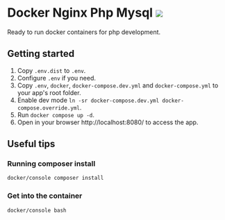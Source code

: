 # Docker Nginx Php Mysql ![](https://api.travis-ci.org/rm-yakovenko/docker-nginx-php-mysql.svg?branch=master)

Ready to run docker containers for php development.

## Getting started

1. Copy `.env.dist` to `.env`.
1. Configure `.env` if you need.
1. Copy `.env`, `docker`, `docker-compose.dev.yml` and `docker-compose.yml` to your app's root folder.
1. Enable dev mode `ln -sr docker-compose.dev.yml docker-compose.override.yml`.
1. Run `docker compose up -d`.
1. Open in your browser http://localhost:8080/ to access the app.

## Useful tips

### Running composer install

```sh
docker/console composer install
```

### Get into the container

```sh
docker/console bash
```

